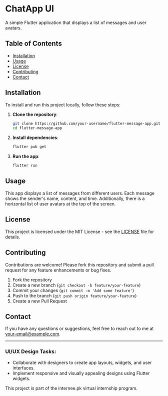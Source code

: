 # ChatApp UI 

A simple Flutter application that displays a list of messages and user avatars.

## Table of Contents
- [Installation](#installation)
- [Usage](#usage)
- [License](#license)
- [Contributing](#contributing)
- [Contact](#contact)

## Installation

To install and run this project locally, follow these steps:

1. **Clone the repository**:
    ```sh
    git clone https://github.com/your-username/flutter-message-app.git
    cd flutter-message-app
    ```

2. **Install dependencies**:
    ```sh
    flutter pub get
    ```

3. **Run the app**:
    ```sh
    flutter run
    ```

## Usage

This app displays a list of messages from different users. Each message shows the sender's name, content, and time. Additionally, there is a horizontal list of user avatars at the top of the screen.

## License

This project is licensed under the MIT License - see the [LICENSE](LICENSE) file for details.

## Contributing

Contributions are welcome! Please fork this repository and submit a pull request for any feature enhancements or bug fixes.

1. Fork the repository
2. Create a new branch (`git checkout -b feature/your-feature`)
3. Commit your changes (`git commit -m 'Add some feature'`)
4. Push to the branch (`git push origin feature/your-feature`)
5. Create a new Pull Request

## Contact

If you have any questions or suggestions, feel free to reach out to me at [your-email@example.com](mailto:sidsiddique42@gmail.com).

---

### UI/UX Design Tasks:
- Collaborate with designers to create app layouts, widgets, and user interfaces.
- Implement responsive and visually appealing designs using Flutter widgets.

This project is part of the internee.pk virtual internship program.

